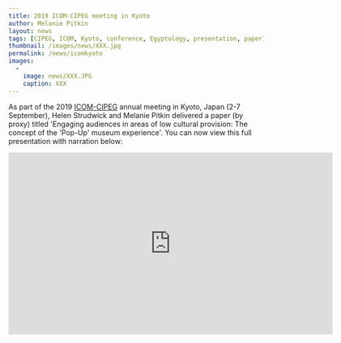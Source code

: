 ```yaml
---
title: 2019 ICOM-CIPEG meeting in Kyoto
author: Melanie Pitkin
layout: news
tags: [CIPEG, ICOM, Kyoto, conference, Egyptology, presentation, paper]
thumbnail: /images/news/XXX.jpg
permalink: /news/icomkyoto
images:
  -
    image: news/XXX.JPG
    caption: XXX 
---
```


As part of the 2019 [ICOM-CIPEG](http://cipeg.icom.museum/media/docs/program_booklet_kyoto_20190816__.pdf) annual meeting in Kyoto, Japan (2-7 September), Helen Strudwick and Melanie Pitkin delivered a paper (by proxy) titled 'Engaging audiences in areas of low cultural provision: The concept of the 'Pop-Up' museum experience'. You can now view this full presentation with narration below: 

<iframe src="https://player.vimeo.com/video/358262644" width="640" height="360" frameborder="0" allow="autoplay; fullscreen" allowfullscreen></iframe>
